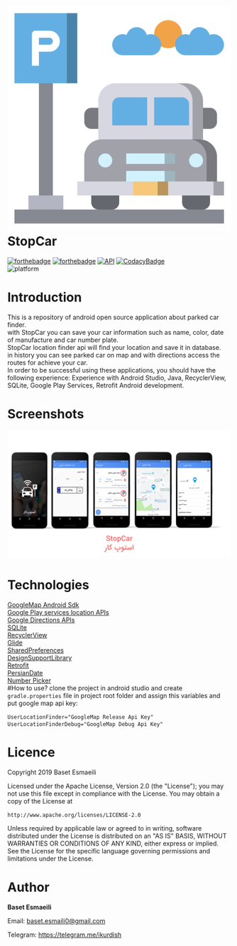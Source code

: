 ![icon](assets/logo.svg)
<br/>
StopCar
==================================
[![forthebadge](https://forthebadge.com/images/badges/built-for-android.svg)](https://forthebadge.com)
[![forthebadge](https://forthebadge.com/images/badges/made-with-java.svg)](https://forthebadge.com)
[![API](https://img.shields.io/badge/API-16%2B-brightgreen.svg?style=flat-square)](https://android-arsenal.com/api?level=16)
[![CodacyBadge](https://api.codacy.com/project/badge/Grade/d2efcfac24a548dc9e2461393eb59de4)](https://www.codacy.com/manual/BasetEsmaeili/StopCar?utm_source=github.com&amp;utm_medium=referral&amp;utm_content=BasetEsmaeili/StopCar&amp;utm_campaign=Badge_Grade)
<br/>
![platform](https://img.shields.io/badge/Platform-Android-green?style=for-the-badge&logo=android)
# Introduction
This is a repository of android open source application about parked car finder.<br/>
with StopCar you can save your car information such as name, color, date of manufacture and car number plate.<br/>StopCar location finder api will find your location and save it in database.<br/>in history you can see parked car on map and with directions access the routes for achieve your car.<br/>
In order to be successful using these applications, you should have the following experience:
Experience with Android Studio, Java, RecyclerView, SQLite, Google Play Services, Retrofit  Android development.

# Screenshots
![icon](assets/screenshots.jpg)
# Technologies
[GoogleMap Android Sdk](https://developers.google.com/maps/documentation/android-sdk/intro)<br/>
[Google Play services location APIs](https://developer.android.com/training/location)<br/>
[Google Directions APIs](https://developers.google.com/maps/documentation/directions/intro)<br/>
[SQLite](https://developer.android.com/training/data-storage/sqlite)<br/>
[RecyclerView](https://developer.android.com/guide/topics/ui/layout/recyclerview)<br/>
[Glide](https://github.com/bumptech/glide)<br/>
[SharedPreferences](https://developer.android.com/training/data-storage/shared-preferences)<br/>
[DesignSupportLibrary](https://developer.android.com/topic/libraries/support-library/packages#design)<br/>
[Retrofit](https://square.github.io/retrofit/)<br/>
[PersianDate](https://github.com/samanzamani/PersianDate)<br/>
[Number Picker](https://github.com/ShawnLin013/NumberPicker)<br/>
#How to use?
clone the project in android studio and create ```gradle.properties``` file in project root folder and assign this variables and put google map api key:
```text
UserLocationFinder="GoogleMap Release Api Key"
UserLocationFinderDebug="GoogleMap Debug Api Key"
```
# Licence
Copyright 2019 Baset Esmaeili

Licensed under the Apache License, Version 2.0 (the "License"); you may not use this file except in compliance with the License. You may obtain a copy of the License at
```text
http://www.apache.org/licenses/LICENSE-2.0
```
Unless required by applicable law or agreed to in writing, software distributed under the License is distributed on an "AS IS" BASIS, WITHOUT WARRANTIES OR CONDITIONS OF ANY KIND, either express or implied. See the License for the specific language governing permissions and limitations under the License.

# Author

**Baset Esmaeili**

Email: baset.esmaili0@gmail.com

Telegram: https://telegram.me/ikurdish
